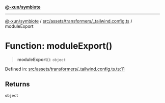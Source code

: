 [**@-xun/symbiote**](../../../../../README.md)

***

[@-xun/symbiote](../../../../../README.md) / [src/assets/transformers/\_tailwind.config.ts](../README.md) / moduleExport

# Function: moduleExport()

> **moduleExport**(): `object`

Defined in: [src/assets/transformers/\_tailwind.config.ts.ts:11](https://github.com/Xunnamius/symbiote/blob/cdafea2baa38b239d5977b443b3a3091b1a1c2e6/src/assets/transformers/_tailwind.config.ts.ts#L11)

## Returns

`object`

